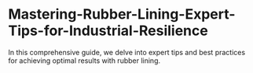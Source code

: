 # Mastering-Rubber-Lining-Expert-Tips-for-Industrial-Resilience
In this comprehensive guide, we delve into expert tips and best practices for achieving optimal results with rubber lining.
